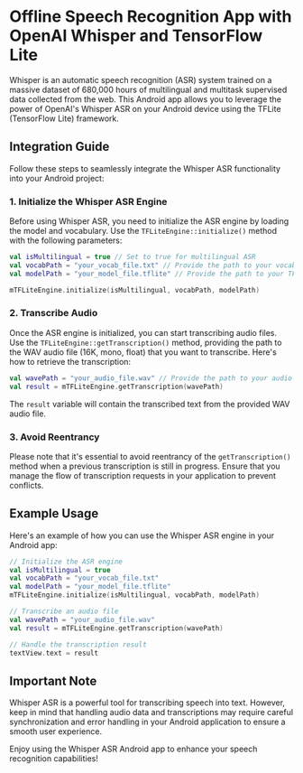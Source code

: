 # Offline Speech Recognition App with OpenAI Whisper and TensorFlow Lite
Whisper is an automatic speech recognition (ASR) system trained on a massive dataset of 680,000 hours of multilingual and multitask supervised data collected from the web. This Android app allows you to leverage the power of OpenAI's Whisper ASR on your Android device using the TFLite (TensorFlow Lite) framework.

## Integration Guide

Follow these steps to seamlessly integrate the Whisper ASR functionality into your Android project:

### 1. Initialize the Whisper ASR Engine

Before using Whisper ASR, you need to initialize the ASR engine by loading the model and vocabulary. Use the `TFLiteEngine::initialize()` method with the following parameters:

```kotlin
val isMultilingual = true // Set to true for multilingual ASR
val vocabPath = "your_vocab_file.txt" // Provide the path to your vocabulary file
val modelPath = "your_model_file.tflite" // Provide the path to your TFLite model file

mTFLiteEngine.initialize(isMultilingual, vocabPath, modelPath)
```

### 2. Transcribe Audio

Once the ASR engine is initialized, you can start transcribing audio files. Use the `TFLiteEngine::getTranscription()` method, providing the path to the WAV audio file (16K, mono, float) that you want to transcribe. Here's how to retrieve the transcription:

```kotlin
val wavePath = "your_audio_file.wav" // Provide the path to your audio file
val result = mTFLiteEngine.getTranscription(wavePath)
```

The `result` variable will contain the transcribed text from the provided WAV audio file.

### 3. Avoid Reentrancy

Please note that it's essential to avoid reentrancy of the `getTranscription()` method when a previous transcription is still in progress. Ensure that you manage the flow of transcription requests in your application to prevent conflicts.

## Example Usage

Here's an example of how you can use the Whisper ASR engine in your Android app:

```kotlin
// Initialize the ASR engine
val isMultilingual = true
val vocabPath = "your_vocab_file.txt"
val modelPath = "your_model_file.tflite"
mTFLiteEngine.initialize(isMultilingual, vocabPath, modelPath)

// Transcribe an audio file
val wavePath = "your_audio_file.wav"
val result = mTFLiteEngine.getTranscription(wavePath)

// Handle the transcription result
textView.text = result
```

## Important Note

Whisper ASR is a powerful tool for transcribing speech into text. However, keep in mind that handling audio data and transcriptions may require careful synchronization and error handling in your Android application to ensure a smooth user experience.

Enjoy using the Whisper ASR Android app to enhance your speech recognition capabilities!
